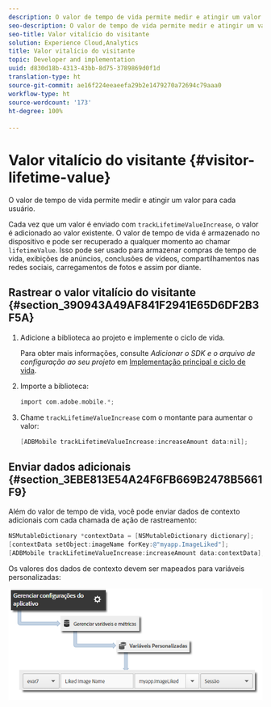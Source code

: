 ```yaml
---
description: O valor de tempo de vida permite medir e atingir um valor para cada usuário.
seo-description: O valor de tempo de vida permite medir e atingir um valor para cada usuário.
seo-title: Valor vitalício do visitante
solution: Experience Cloud,Analytics
title: Valor vitalício do visitante
topic: Developer and implementation
uuid: d830d18b-4313-43bb-8d75-3789869d0f1d
translation-type: ht
source-git-commit: ae16f224eeaeefa29b2e1479270a72694c79aaa0
workflow-type: ht
source-wordcount: '173'
ht-degree: 100%

---
```



# Valor vitalício do visitante {#visitor-lifetime-value}

O valor de tempo de vida permite medir e atingir um valor para cada usuário.

Cada vez que um valor é enviado com `trackLifetimeValueIncrease`, o valor é adicionado ao valor existente. O valor de tempo de vida é armazenado no dispositivo e pode ser recuperado a qualquer momento ao chamar `lifetimeValue`. Isso pode ser usado para armazenar compras de tempo de vida, exibições de anúncios, conclusões de vídeos, compartilhamentos nas redes sociais, carregamentos de fotos e assim por diante.

## Rastrear o valor vitalício do visitante {#section_390943A49AF841F2941E65D6DF2B3F5A}

1. Adicione a biblioteca ao projeto e implemente o ciclo de vida.

   Para obter mais informações, consulte *Adicionar o SDK e o arquivo de configuração ao seu projeto* em [Implementação principal e ciclo de vida](/help/ios/getting-started/dev-qs.md).
1. Importe a biblioteca:

   ```objective-c
   import com.adobe.mobile.*;
   ```

1. Chame `trackLifetimeValueIncrease` com o montante para aumentar o valor:

   ```objective-c
   [ADBMobile trackLifetimeValueIncrease:increaseAmount data:nil];
   ```

## Enviar dados adicionais {#section_3EBE813E54A24F6FB669B2478B5661F9}

Além do valor de tempo de vida, você pode enviar dados de contexto adicionais com cada chamada de ação de rastreamento:

```objective-c
NSMutableDictionary *contextData = [NSMutableDictionary dictionary]; 
[contextData setObject:imageName forKey:@"myapp.ImageLiked"]; 
[ADBMobile trackLifetimeValueIncrease:increaseAmount data:contextData];
```

Os valores dos dados de contexto devem ser mapeados para variáveis personalizadas:

![](assets/map-variable-context-ltv.png)

